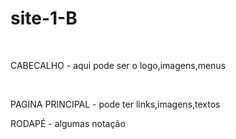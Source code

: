 # site-1-B
<body>
     <div id+"cabecalho">
     <br><p>CABECALHO - aqui pode ser o logo,imagens,menus<p>
     </div>
     <div id="menu>
     <br><p> MENU </P>
    <p>-pode ter links,imagens,textos</p>
    </div>
    <div id="principal">
      <br><p>PAGINA PRINCIPAL - pode ter links,imagens,textos </p>
      </div>
      <div id="rodape"
      <br><p>RODAPÉ - algumas notação</p>
    </div>         
                      </body>
